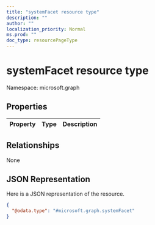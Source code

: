 ```yaml
---
title: "systemFacet resource type"
description: ""
author: ""
localization_priority: Normal
ms.prod: ""
doc_type: resourcePageType
---
```


# systemFacet resource type


Namespace: microsoft.graph



## Properties
|Property|Type|Description|
|:---|:---|:---|

## Relationships
None

## JSON Representation
Here is a JSON representation of the resource.
<!-- {
  "blockType": "resource",
  "@odata.type": "microsoft.graph.systemFacet"
}
-->
``` json
{
  "@odata.type": "#microsoft.graph.systemFacet"
}
```

